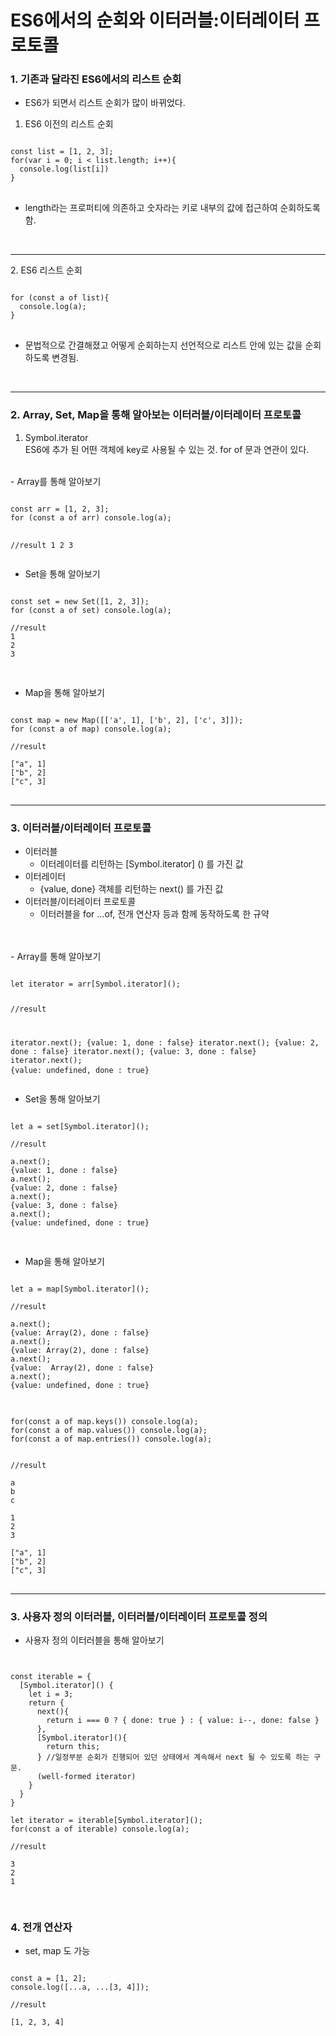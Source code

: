 # ES6에서의 순회와 이터러블:이터레이터 프로토콜

### 1. 기존과 달라진 ES6에서의 리스트 순회

- ES6가 되면서 리스트 순회가 많이 바뀌었다.
1. ES6 이전의 리스트 순회 
<pre>
<code>
const list = [1, 2, 3];
for(var i = 0; i < list.length; i++){
  console.log(list[i])
}
</code>
</pre>

   + length라는 프로퍼티에 의존하고 숫자라는 키로 내부의 값에 접근하여 순회하도록 함. 
   <br/>
<hr />
2. ES6 리스트 순회 
<pre>
<code>
for (const a of list){
  console.log(a);
}
</code>
</pre>

- 문법적으로 간결해졌고 어떻게 순회하는지 선언적으로 리스트 안에 있는 값을 순회하도록 변경됨. 
<br/>
<hr />

### 2. Array, Set, Map을 통해 알아보는 이터러블/이터레이터 프로토콜
1. Symbol.iterator <br/>
ES6에 추가 된 어떤 객체에 key로 사용될 수 있는 것.
for of 문과 연관이 있다.
<br/>
- Array를 통해 알아보기
<pre>
<code>
const arr = [1, 2, 3];
for (const a of arr) console.log(a);

//result
1
2
3
</code>
</pre>

- Set을 통해 알아보기
<pre>
<code>
const set = new Set([1, 2, 3]);
for (const a of set) console.log(a);

//result
1
2
3

</code>
</pre>

- Map을 통해 알아보기
<pre>
<code>
const map = new Map([['a', 1], ['b', 2], ['c', 3]]);
for (const a of map) console.log(a);

//result

["a", 1]
["b", 2]
["c", 3]
</code>
</pre>

<hr/>

### 3. 이터러블/이터레이터 프로토콜
- 이터러블
  + 이터레이터를 리턴하는 [Symbol.iterator] () 를 가진 값
- 이터레이터
  + {value, done} 객체를 리턴하는 next() 를 가진 값
- 이터러블/이터레이터 프로토콜
  + 이터러블을 for ...of, 전개 연산자 등과 함께 동작하도록 한 규약
<br />
<br />
- Array를 통해 알아보기
<pre>
<code>
let iterator = arr[Symbol.iterator]();

//result

iterator.next();
{value: 1, done : false}
iterator.next();
{value: 2, done : false}
iterator.next();
{value: 3, done : false}
iterator.next();
{value: undefined, done : true}
</code>
</pre>

- Set을 통해 알아보기
<pre>
<code>
let a = set[Symbol.iterator]();

//result

a.next();
{value: 1, done : false}
a.next();
{value: 2, done : false}
a.next();
{value: 3, done : false}
a.next();
{value: undefined, done : true}

</code>
</pre>

- Map을 통해 알아보기
<pre>
<code>
let a = map[Symbol.iterator]();

//result

a.next();
{value: Array(2), done : false}
a.next();
{value: Array(2), done : false}
a.next();
{value:  Array(2), done : false}
a.next();
{value: undefined, done : true}
</code>
</pre>

<pre>
<code>
for(const a of map.keys()) console.log(a);
for(const a of map.values()) console.log(a);
for(const a of map.entries()) console.log(a);


//result

a
b
c

1
2
3

["a", 1]
["b", 2]
["c", 3]
</code>
</pre>

<hr/>

### 3. 사용자 정의 이터러블, 이터러블/이터레이터 프로토콜 정의

- 사용자 정의 이터러블을 통해 알아보기

<pre>
<code>

const iterable = {
  [Symbol.iterator]() {
    let i = 3;
    return {
      next(){
        return i === 0 ? { done: true } : { value: i--, done: false }
      },
      [Symbol.iterator](){
        return this;
      } //일정부분 순회가 진행되어 있던 상태에서 계속해서 next 될 수 있도록 하는 구문.
      (well-formed iterator)
    }
  }
}

let iterator = iterable[Symbol.iterator]();
for(const a of iterable) console.log(a);

//result

3
2
1

</code>
</pre>

### 4. 전개 연산자
- set, map 도 가능

<pre>
<code>
const a = [1, 2];
console.log([...a, ...[3, 4]]);

//result

[1, 2, 3, 4]

</code>
</pre>